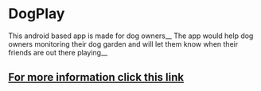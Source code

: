 # DogPlay
This android based app is made for dog owners__
The app would help dog owners monitoring their dog garden and will let them know when their friends are out there playing__

## [For more information click this link](https://app.emaze.com/editor/@AOILFWZWZ)
